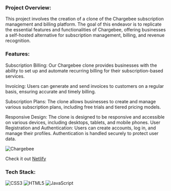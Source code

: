 
<h3 align="left">Project Overview:</h3>
This project involves the creation of a clone of the Chargebee subscription management and billing platform. The goal of this endeavor is to replicate the essential features and functionalities of Chargebee, offering businesses a self-hosted alternative for subscription management, billing, and revenue recognition.


<h3 align="left">Features:</h3>

Subscription Billing: Our Chargebee clone provides businesses with the ability to set up and automate recurring billing for their subscription-based services.

Invoicing: Users can generate and send invoices to customers on a regular basis, ensuring accurate and timely billing.

Subscription Plans: The clone allows businesses to create and manage various subscription plans, including free trials and tiered pricing models.

Responsive Design: The clone is designed to be responsive and accessible on various devices, including desktops, tablets, and mobile phones.
User Registration and Authentication: Users can create accounts, log in, and manage their profiles. Authentication is handled securely to protect user data.

<img  alt="Chargebee" src="https://i.pinimg.com/originals/f5/98/7f/f5987f01f12c0547cb3cc11a279f13dc.png">

Check it out [Netlify](https://clever-granita-7cf897.netlify.app/)

<h3 align="left">Tech Stack:</h3>

![CSS3](https://img.shields.io/badge/css3-%231572B6.svg?style=for-the-badge&logo=css3&logoColor=white) 
![HTML5](https://img.shields.io/badge/html5-%23E34F26.svg?style=for-the-badge&logo=html5&logoColor=white)
![JavaScript](https://img.shields.io/badge/javascript-%23323330.svg?style=for-the-badge&logo=javascript&logoColor=%23F7DF1E)

